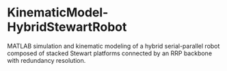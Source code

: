 # KinematicModel-HybridStewartRobot
MATLAB simulation and kinematic modeling of a hybrid serial-parallel robot composed of stacked Stewart platforms connected by an RRP backbone with redundancy resolution.
